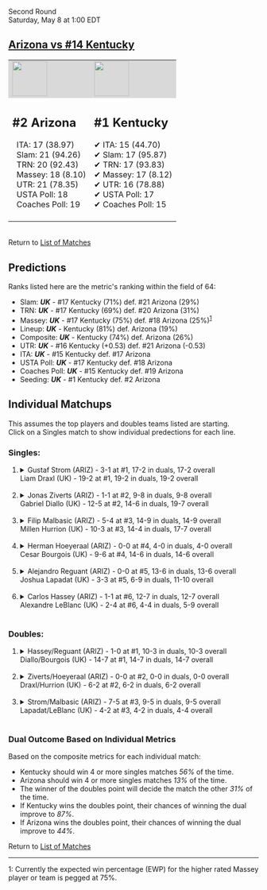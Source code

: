 Second Round  
Saturday, May 8 at 1:00 EDT  
## [Arizona vs #14 Kentucky](https://www.ncaa.com/game/5833411)  

<table><tr style="background-color: #d9d9d9 !important"><td><img src="https://www.ncaa.com/sites/default/files/images/logos/schools/a/arizona.70.png" width="70" height="70" /></td><td><img src="https://www.ncaa.com/sites/default/files/images/logos/schools/k/kentucky.70.png" width="70" height="70" /></td></tr><tr>
<td>  

<h2>#2 Arizona</h2>  
&nbsp; ITA: 17 (38.97)<br>  
&nbsp; Slam: 21 (94.26)<br>  
&nbsp; TRN: 20 (92.43)<br>  
&nbsp; Massey: 18 (8.10)<br>  
&nbsp; UTR: 21 (78.35)<br>  
&nbsp; USTA Poll: 18<br>  
&nbsp; Coaches Poll: 19<br>  
<br>  

</td>
<td>  

<h2>#1 Kentucky</h2>  
&#10004; ITA: 15 (44.70)<br>  
&#10004; Slam: 17 (95.87)<br>  
&#10004; TRN: 17 (93.83)<br>  
&#10004; Massey: 17 (8.12)<br>  
&#10004; UTR: 16 (78.88)<br>  
&#10004; USTA Poll: 17<br>  
&#10004; Coaches Poll: 15<br>  
<br>  

</td>
</tr></table>  


<br>Return to [List of Matches](../index.md)  

## Predictions  

Ranks listed here are the metric's ranking within the field of 64:  
- Slam: ***UK*** - #17 Kentucky (71%) def. #21 Arizona (29%)  
- TRN: ***UK*** - #17 Kentucky (69%) def. #20 Arizona (31%)  
- Massey: ***UK*** - #17 Kentucky (75%) def. #18 Arizona (25%)<sup>[1](#footnote1)</sup>  
- Lineup: ***UK*** - Kentucky (81%) def. Arizona (19%)  
- Composite: ***UK*** - Kentucky (74%) def. Arizona (26%)  
- UTR: ***UK*** - #16 Kentucky (+0.53) def. #21 Arizona (-0.53)  
- ITA: ***UK*** - #15 Kentucky def. #17 Arizona  
- USTA Poll: ***UK*** - #17 Kentucky def. #18 Arizona  
- Coaches Poll: ***UK*** - #15 Kentucky def. #19 Arizona  
- Seeding: ***UK*** - #1 Kentucky def. #2 Arizona  

## Individual Matchups  
This assumes the top players and doubles teams listed are starting.  
Click on a Singles match to show individual predections for each line.  

### Singles:  

<ol>
<li><details>
<summary markdown="span">Gustaf Strom (ARIZ) - 3-1 at #1, 17-2 in duals, 17-2 overall<br>Liam Draxl (UK) - 19-2 at #1, 19-2 in duals, 19-2 overall</summary>
<h4>Predictions</h4><ul>
<li>Slam: <b><i>UK</i></b> - Draxl (86%) def. Strom (14%)</li>  
<li>TRN: <b><i>UK</i></b> - Draxl (66%) def. Strom (34%)</li>  
<li>Massey: <b><i>UK</i></b> - Draxl (75%) def. Strom (25%)<sup><a href="#footnote1">1</a></sup></li>  
<li>UTR: <b><i>UK</i></b> - Draxl (84%) def. Strom (16%)</li>  
<li>Composite: <b><i>UK</i></b> - Draxl (78%) def. Strom (22%)</li>  
<li>ITA: <b><i>UK</i></b> - Draxl (64.58) def. Strom (17.40)</li>  
</ul>
</details>&nbsp;</li>
<li><details>
<summary markdown="span">Jonas Ziverts (ARIZ) - 1-1 at #2, 9-8 in duals, 9-8 overall<br>Gabriel Diallo (UK) - 12-5 at #2, 14-6 in duals, 19-7 overall</summary>
<h4>Predictions</h4><ul>
<li>Slam: <b><i>UK</i></b> - Diallo (55%) def. Ziverts (45%)</li>  
<li>TRN: <b><i>UK</i></b> - Diallo (63%) def. Ziverts (37%)</li>  
<li>Massey: <b><i>UK</i></b> - Diallo (75%) def. Ziverts (25%)<sup><a href="#footnote1">1</a></sup></li>  
<li>UTR: <b><i>UK</i></b> - Diallo (64%) def. Ziverts (36%)</li>  
<li>Composite: <b><i>UK</i></b> - Diallo (64%) def. Ziverts (36%)</li>  
<li>ITA: <b><i>UK</i></b> - Diallo (37.70) def. Ziverts (7.58)</li>  
</ul>
</details>&nbsp;</li>
<li><details>
<summary markdown="span">Filip Malbasic (ARIZ) - 5-4 at #3, 14-9 in duals, 14-9 overall<br>Millen Hurrion (UK) - 10-3 at #3, 14-4 in duals, 17-7 overall</summary>
<h4>Predictions</h4><ul>
<li>Slam: <b><i>UK</i></b> - Hurrion (69%) def. Malbasic (31%)</li>  
<li>TRN: <b><i>UK</i></b> - Hurrion (72%) def. Malbasic (28%)</li>  
<li>Massey: <b><i>UK</i></b> - Hurrion (75%) def. Malbasic (25%)<sup><a href="#footnote1">1</a></sup></li>  
<li>UTR: <b><i>UK</i></b> - Hurrion (70%) def. Malbasic (30%)</li>  
<li>Composite: <b><i>UK</i></b> - Hurrion (71%) def. Malbasic (29%)</li>  
<li>ITA: <b><i>UK</i></b> - Hurrion (22.80) def. Malbasic (2.36)</li>  
</ul>
</details>&nbsp;</li>
<li><details>
<summary markdown="span">Herman Hoeyeraal (ARIZ) - 0-0 at #4, 4-0 in duals, 4-0 overall<br>Cesar Bourgois (UK) - 9-6 at #4, 14-6 in duals, 14-6 overall</summary>
<h4>Predictions</h4><ul>
<li>Slam: <b><i>UK</i></b> - Bourgois (100%) def. Hoeyeraal (0%)</li>  
<li>TRN: <b><i>UK</i></b> - Bourgois (100%) def. Hoeyeraal (0%)</li>  
<li>Massey: <b><i>UK</i></b> - Bourgois (75%) def. Hoeyeraal (25%)<sup><a href="#footnote1">1</a></sup></li>  
<li>UTR: <b><i>UK</i></b> - Bourgois (99%) def. Hoeyeraal (1%)</li>  
<li>Composite: <b><i>UK</i></b> - Bourgois (93%) def. Hoeyeraal (7%)</li>  
<li>ITA: <b><i>UK</i></b> - Bourgois (7.98) def. Hoeyeraal (2.40)</li>  
</ul>
</details>&nbsp;</li>
<li><details>
<summary markdown="span">Alejandro Reguant (ARIZ) - 0-0 at #5, 13-6 in duals, 13-6 overall<br>Joshua Lapadat (UK) - 3-3 at #5, 6-9 in duals, 11-10 overall</summary>
<h4>Predictions</h4><ul>
<li>Slam: <b><i>ARIZ</i></b> - Reguant (61%) def. Lapadat (39%)</li>  
<li>TRN: <b><i>ARIZ</i></b> - Reguant (53%) def. Lapadat (47%)</li>  
<li>Massey: <b><i>ARIZ</i></b> - Reguant (75%) def. Lapadat (25%)<sup><a href="#footnote1">1</a></sup></li>  
<li>UTR: <b><i>ARIZ</i></b> - Reguant (79%) def. Lapadat (21%)</li>  
<li>Composite: <b><i>ARIZ</i></b> - Reguant (66%) def. Lapadat (34%)</li>  
<li>ITA: <b><i>UK</i></b> - Lapadat (6.21) def. Reguant (2.55)</li>  
</ul>
</details>&nbsp;</li>
<li><details>
<summary markdown="span">Carlos Hassey (ARIZ) - 1-1 at #6, 12-7 in duals, 12-7 overall<br>Alexandre LeBlanc (UK) - 2-4 at #6, 4-4 in duals, 5-9 overall</summary>
<h4>Predictions</h4><ul>
<li>Slam: <b><i>ARIZ</i></b> - Hassey (78%) def. LeBlanc (22%)</li>  
<li>TRN: <b><i>ARIZ</i></b> - Hassey (79%) def. LeBlanc (21%)</li>  
<li>Massey: <b><i>ARIZ</i></b> - Hassey (75%) def. LeBlanc (25%)<sup><a href="#footnote1">1</a></sup></li>  
<li>UTR: <b><i>ARIZ</i></b> - Hassey (81%) def. LeBlanc (19%)</li>  
<li>Composite: <b><i>ARIZ</i></b> - Hassey (77%) def. LeBlanc (23%)</li>  
<li>ITA: <b><i>ARIZ</i></b> - Hassey (1.70) def. LeBlanc (0.00)</li>  
</ul>
</details>&nbsp;</li>
</ol>

### Doubles:  

<ol>
<li><details>
<summary markdown="span">Hassey/Reguant (ARIZ) - 1-0 at #1, 10-3 in duals, 10-3 overall<br>Diallo/Bourgois (UK) - 14-7 at #1, 14-7 in duals, 14-7 overall</summary>
<br>Sorry, we don't have any metrics for this match
</details>&nbsp;</li>
<li><details>
<summary markdown="span">Ziverts/Hoeyeraal (ARIZ) - 0-0 at #2, 0-0 in duals, 0-0 overall<br>Draxl/Hurrion (UK) - 6-2 at #2, 6-2 in duals, 6-2 overall</summary>
<br>Sorry, we don't have any metrics for this match
</details>&nbsp;</li>
<li><details>
<summary markdown="span">Strom/Malbasic (ARIZ) - 7-5 at #3, 9-5 in duals, 9-5 overall<br>Lapadat/LeBlanc (UK) - 4-2 at #3, 4-2 in duals, 4-4 overall</summary>
<br>Sorry, we don't have any metrics for this match
</details>&nbsp;</li>
</ol>

### Dual Outcome Based on Individual Metrics  
  
Based on the composite metrics for each individual match:  
- Kentucky should win 4 or more singles matches _56%_ of the time.  
- Arizona should win 4 or more singles matches _13%_ of the time.  
- The winner of the doubles point will decide the match the other _31%_ of the time.  
- If Kentucky wins the doubles point, their chances of winning the dual improve to _87%_.  
- If Arizona wins the doubles point, their chances of winning the dual improve to _44%_.  
  
Return to [List of Matches](../index.md)  
  
------
<a name="footnote1">1</a>: Currently the expected win percentage (EWP) for the higher rated Massey player or team is pegged at 75%.
